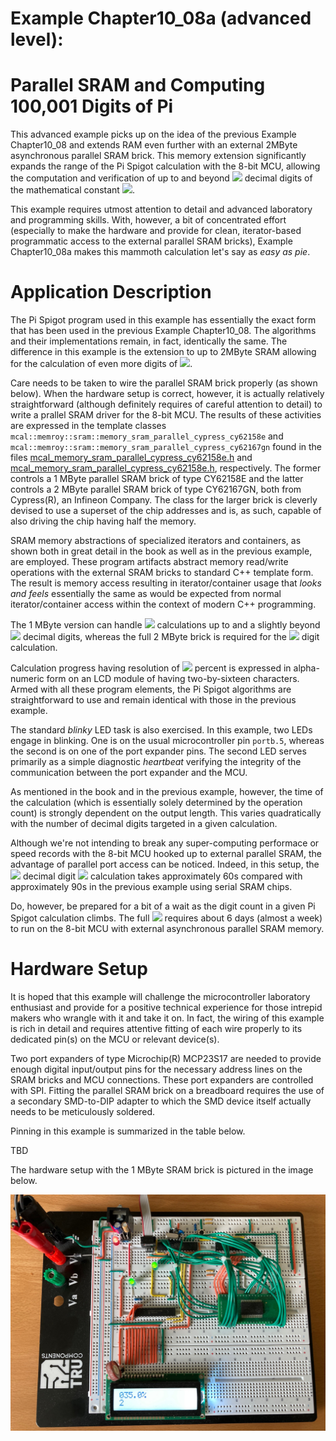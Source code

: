 # Example Chapter10_08a (advanced level):
# Parallel SRAM and Computing 100,001 Digits of Pi

This advanced example picks up on the idea of the previous Example Chapter10_08
and extends RAM even further with an external
2MByte asynchronous parallel SRAM brick.
This memory extension significantly expands the range of the Pi Spigot calculation
with the 8-bit MCU, allowing the computation and verification of up to and beyond
<img src="https://render.githubusercontent.com/render/math?math=100,001">
decimal digits of the mathematical
constant <img src="https://render.githubusercontent.com/render/math?math=\pi">.

This example requires utmost attention to detail and advanced
laboratory and programming skills. With, however, a bit of concentrated
effort (especially to make the hardware and provide for clean,
iterator-based programmatic access to the external parallel SRAM bricks),
Example Chapter10_08a makes this mammoth calculation let's say as
_easy_ _as_ _pie_.

# Application Description

The Pi Spigot program used in this example has essentially
the exact form that has been used in the previous Example Chapter10_08.
The algorithms and their implementations remain,
in fact, identically the same.
The difference in this example is the extension to up to 2MByte
SRAM allowing for the calculation of even more digits of
<img src="https://render.githubusercontent.com/render/math?math=\pi">.

Care needs to be taken to wire the parallel SRAM brick properly
(as shown below). When the hardware setup is correct,
however, it is actually relatively straightforward
(although definitely requires of careful attention to detail)
to write a prallel SRAM driver for the 8-bit MCU.
The results of these activities
are expressed in the template classes
`mcal::memroy::sram::memory_sram_parallel_cypress_cy62158e`
and
`mcal::memroy::sram::memory_sram_parallel_cypress_cy62167gn`
found in the files
[mcal_memory_sram_parallel_cypress_cy62158e.h](./src/mcal/avr/mcal_memory_sram_parallel_cypress_cy62158e.h)
and
[mcal_memory_sram_parallel_cypress_cy62158e.h](./src/mcal/avr/mcal_memory_sram_parallel_cypress_cy62167gn.h),
respectively. The former controls a 1 MByte parallel SRAM
brick of type CY62158E
and the latter controls a 2 MByte parallel SRAM
brick of type
CY62167GN, both from Cypress(R), an Infineon Company.
The class for the larger brick is cleverly devised
to use a superset of the chip addresses and is, as such,
capable of also driving the chip having half the memory.

SRAM memory abstractions of specialized iterators and containers,
as shown both in great detail in the book as well as in the previous example,
are employed. These program artifacts abstract memory read/write
operations with the external SRAM bricks to standard C++ template form.
The result is memory access resulting in iterator/container usage
that _looks_ _and_ _feels_ essentially the same as would be expected
from normal iterator/container access within the context of modern C++
programming.

The 1 MByte version can handle
<img src="https://render.githubusercontent.com/render/math?math=\pi">
calculations up to and a slightly beyond
<img src="https://render.githubusercontent.com/render/math?math=50,001">
decimal digits, whereas the full 2 MByte brick is required for the
<img src="https://render.githubusercontent.com/render/math?math=100,001">
digit calculation.

Calculation progress having resolution of
<img src="https://render.githubusercontent.com/render/math?math=[1/10]">
percent
is expressed in alpha-numeric form on an LCD
module of having two-by-sixteen characters.
Armed with all these program elements, the Pi Spigot algorithms
are straightforward to use and remain
identical with those in the previous example.

The standard _blinky_ LED task is also exercised. In this example,
two LEDs engage in blinking. One is on the usual microcontroller pin
`portb.5`, whereas the second is on one of the port expander pins.
The second LED serves primarily as a simple diagnostic
_heartbeat_ verifying the integrity of the
communication between the port expander and the MCU.

As mentioned in the book and in the previous example,
however, the time of the calculation
(which is essentially solely determined by the operation count)
is strongly dependent on the output length.
This varies quadratically with the number of decimal digits
targeted in a given calculation.

Although we're not intending to break any super-computing
performace or speed records with the 8-bit MCU hooked up
to external parallel SRAM, the advantage of parallel port access
can be noticed.
Indeed, in this setup, the
<img src="https://render.githubusercontent.com/render/math?math=1,001">
decimal digit
<img src="https://render.githubusercontent.com/render/math?math=\pi">
calculation takes approximately 60s compared with approximately 90s
in the previous example using serial SRAM chips.

Do, however, be prepared for a bit of a wait as the digit count
in a given Pi Spigot calculation climbs.
The full
<img src="https://render.githubusercontent.com/render/math?math=100,001">
requires about 6 days (almost a week) to run on the 8-bit MCU with external
asynchronous parallel SRAM memory.

# Hardware Setup

It is hoped that this example will challenge the microcontroller
laboratory enthusiast and provide for a positive technical experience
for those intrepid makers who wrangle with it and take it on.
In fact, the wiring of this example is rich in detail and requires attentive
fitting of each wire properly to its dedicated pin(s) on the MCU
or relevant device(s).

Two port expanders of type
Microchip(R) MCP23S17 are needed to provide enough
digital input/output pins for the necessary
address lines on the SRAM bricks and MCU connections.
These port expanders are controlled with SPI.
Fitting the parallel SRAM brick on a breadboard requires the use
of a secondary SMD-to-DIP adapter to which the SMD device
itself actually needs to be meticulously soldered.

Pinning in this example is summarized in the table below.

TBD

The hardware setup with the 1 MByte SRAM brick
is pictured in the image below.

![](./images/board10_08a.jpg)
